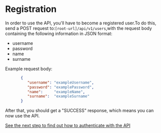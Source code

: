 # Registration

In order to use the API, you'll have to become a registered user.To do this, send a POST request to:`[root-url]/api/v1/users`,with the request body containing the following information in JSON format:

- username
- password
- name
- surname

Example request body:

```json
       {
          "username": "exampleUsername",
          "password": "examplePassword",
          "name":     "exampleName",
          "surname":  "exampleSurname"
       }
```

After that, you should get a "SUCCESS" response, which means you can now use the API.

[See the next step to find out how to authenticate with the API](authentication.md)
